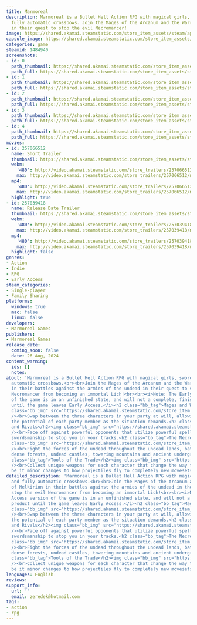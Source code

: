 ```yaml
---
title: Marmoreal
description: Marmoreal is a Bullet Hell Action RPG with magical girls, swords and
  fully automatic crossbows. Join the Mages of the Arcanum and the Warriors of Melkirion
  in their quest to stop the evil Necromancer!
image: https://shared.akamai.steamstatic.com/store_item_assets/steam/apps/1484940/header.jpg?t=1729261856
capsule_image: https://shared.akamai.steamstatic.com/store_item_assets/steam/apps/1484940/8bea2c8296003faba65264a9efb75c330395730d/capsule_231x87.jpg?t=1729261856
categories: game
steamid: 1484940
screenshots:
- id: 0
  path_thumbnail: https://shared.akamai.steamstatic.com/store_item_assets/steam/apps/1484940/ss_bfe602bb1e8cf9a0ef0a11ef841b43438cf2d051.600x338.jpg?t=1729261856
  path_full: https://shared.akamai.steamstatic.com/store_item_assets/steam/apps/1484940/ss_bfe602bb1e8cf9a0ef0a11ef841b43438cf2d051.1920x1080.jpg?t=1729261856
- id: 1
  path_thumbnail: https://shared.akamai.steamstatic.com/store_item_assets/steam/apps/1484940/ss_522c623c6b7c010fa3b367a8958c218c5c69fa56.600x338.jpg?t=1729261856
  path_full: https://shared.akamai.steamstatic.com/store_item_assets/steam/apps/1484940/ss_522c623c6b7c010fa3b367a8958c218c5c69fa56.1920x1080.jpg?t=1729261856
- id: 2
  path_thumbnail: https://shared.akamai.steamstatic.com/store_item_assets/steam/apps/1484940/ss_b71f091a8eaa58e23e77d5255269db6e7955b644.600x338.jpg?t=1729261856
  path_full: https://shared.akamai.steamstatic.com/store_item_assets/steam/apps/1484940/ss_b71f091a8eaa58e23e77d5255269db6e7955b644.1920x1080.jpg?t=1729261856
- id: 3
  path_thumbnail: https://shared.akamai.steamstatic.com/store_item_assets/steam/apps/1484940/ss_236a70017ef1b32a2de150affd3467b80a637674.600x338.jpg?t=1729261856
  path_full: https://shared.akamai.steamstatic.com/store_item_assets/steam/apps/1484940/ss_236a70017ef1b32a2de150affd3467b80a637674.1920x1080.jpg?t=1729261856
- id: 4
  path_thumbnail: https://shared.akamai.steamstatic.com/store_item_assets/steam/apps/1484940/ss_9b1d3aa7757f5d24d61c951cb1b1a76bf2822547.600x338.jpg?t=1729261856
  path_full: https://shared.akamai.steamstatic.com/store_item_assets/steam/apps/1484940/ss_9b1d3aa7757f5d24d61c951cb1b1a76bf2822547.1920x1080.jpg?t=1729261856
movies:
- id: 257066512
  name: Short Trailer
  thumbnail: https://shared.akamai.steamstatic.com/store_item_assets/steam/apps/257066512/61b8d2ca3c11c82c66fef6b92c6b94eb6a5a376b/movie_600x337.jpg?t=1729261846
  webm:
    '480': http://video.akamai.steamstatic.com/store_trailers/257066512/movie480_vp9.webm?t=1729261846
    max: http://video.akamai.steamstatic.com/store_trailers/257066512/movie_max_vp9.webm?t=1729261846
  mp4:
    '480': http://video.akamai.steamstatic.com/store_trailers/257066512/movie480.mp4?t=1729261846
    max: http://video.akamai.steamstatic.com/store_trailers/257066512/movie_max.mp4?t=1729261846
  highlight: true
- id: 257039418
  name: Release Date Trailer
  thumbnail: https://shared.akamai.steamstatic.com/store_item_assets/steam/apps/257039418/movie.293x165.jpg?t=1729261849
  webm:
    '480': http://video.akamai.steamstatic.com/store_trailers/257039418/movie480_vp9.webm?t=1729261849
    max: http://video.akamai.steamstatic.com/store_trailers/257039418/movie_max_vp9.webm?t=1729261849
  mp4:
    '480': http://video.akamai.steamstatic.com/store_trailers/257039418/movie480.mp4?t=1729261849
    max: http://video.akamai.steamstatic.com/store_trailers/257039418/movie_max.mp4?t=1729261849
  highlight: false
genres:
- Action
- Indie
- RPG
- Early Access
steam_categories:
- Single-player
- Family Sharing
platforms:
  windows: true
  mac: false
  linux: false
developers:
- Marmoreal Games
publishers:
- Marmoreal Games
release_date:
  coming_soon: false
  date: 26 Aug, 2024
content_warning:
  ids: []
  notes:
about: 'Marmoreal is a Bullet Hell Action RPG with magical girls, swords and fully
  automatic crossbows.<br><br>Join the Mages of the Arcanum and the Warriors of Melkirion
  in their battles against the armies of the undead in their quest to stop the evil
  Necromancer from becoming an immortal Lich!<br><br><i>Note: The Early Access version
  of the game is in an unfinished state, and will not a complete, finished product
  until the game leaves Early Access.</i><h2 class="bb_tag">Mages and Warriors</h2><img
  class="bb_img" src="https://shared.akamai.steamstatic.com/store_item_assets/steam/apps/1484940/extras/storegif_character_3mb.gif?t=1729261856"
  /><br>Swap between the three characters in your party at will, allowing you to maximize
  the potential of each party member as the situation demands.<h2 class="bb_tag">Villains
  and Rivals</h2><img class="bb_img" src="https://shared.akamai.steamstatic.com/store_item_assets/steam/apps/1484940/extras/storegif_boss_3mb.gif?t=1729261856"
  /><br>Face off against powerful opponents that utilize powerful spells and skilled
  swordsmanship to stop you in your tracks.<h2 class="bb_tag">The Necropoleis</h2><img
  class="bb_img" src="https://shared.akamai.steamstatic.com/store_item_assets/steam/apps/1484940/extras/storegif_areas_3mb.gif?t=1729261856"
  /><br>Fight the forces of the undead throughout the undead lands, battling through
  dense forests, undead castles, towering mountains and ancient underground kingdoms.<h2
  class="bb_tag">Tools of the Trade</h2><img class="bb_img" src="https://shared.akamai.steamstatic.com/store_item_assets/steam/apps/1484940/extras/storegif_weapons_3MB.gif?t=1729261856"
  /><br>Collect unique weapons for each character that change the way they attack,
  be it minor changes to how projectiles fly to completely new movesets.'
detailed_description: 'Marmoreal is a Bullet Hell Action RPG with magical girls, swords
  and fully automatic crossbows.<br><br>Join the Mages of the Arcanum and the Warriors
  of Melkirion in their battles against the armies of the undead in their quest to
  stop the evil Necromancer from becoming an immortal Lich!<br><br><i>Note: The Early
  Access version of the game is in an unfinished state, and will not a complete, finished
  product until the game leaves Early Access.</i><h2 class="bb_tag">Mages and Warriors</h2><img
  class="bb_img" src="https://shared.akamai.steamstatic.com/store_item_assets/steam/apps/1484940/extras/storegif_character_3mb.gif?t=1729261856"
  /><br>Swap between the three characters in your party at will, allowing you to maximize
  the potential of each party member as the situation demands.<h2 class="bb_tag">Villains
  and Rivals</h2><img class="bb_img" src="https://shared.akamai.steamstatic.com/store_item_assets/steam/apps/1484940/extras/storegif_boss_3mb.gif?t=1729261856"
  /><br>Face off against powerful opponents that utilize powerful spells and skilled
  swordsmanship to stop you in your tracks.<h2 class="bb_tag">The Necropoleis</h2><img
  class="bb_img" src="https://shared.akamai.steamstatic.com/store_item_assets/steam/apps/1484940/extras/storegif_areas_3mb.gif?t=1729261856"
  /><br>Fight the forces of the undead throughout the undead lands, battling through
  dense forests, undead castles, towering mountains and ancient underground kingdoms.<h2
  class="bb_tag">Tools of the Trade</h2><img class="bb_img" src="https://shared.akamai.steamstatic.com/store_item_assets/steam/apps/1484940/extras/storegif_weapons_3MB.gif?t=1729261856"
  /><br>Collect unique weapons for each character that change the way they attack,
  be it minor changes to how projectiles fly to completely new movesets.'
languages: English
reviews:
support_info:
  url: ''
  email: zeredek@hotmail.com
tags:
- action
- rpg
---
```


